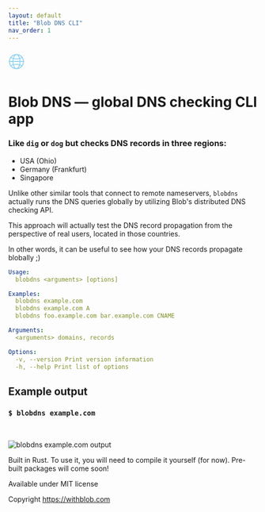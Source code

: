 ```yaml
---
layout: default
title: "Blob DNS CLI"
nav_order: 1
---
```

<span style="font-size: 300%; color:#89CFF0;">🌐</span>

# Blob DNS — global DNS checking CLI app

### Like `dig` or `dog` but checks DNS records in three regions:

* USA (Ohio)
* Germany (Frankfurt)
* Singapore

Unlike other similar tools that connect to remote nameservers, `blobdns` actually runs the DNS queries globally by utilizing Blob's distributed DNS checking API.

This approach will actually test the DNS record propagation from the perspective of real users, located in those countries.

In other words, it can be useful to see how your DNS records propagate blobally ;)


```yaml
Usage:
  blobdns <arguments> [options]

Examples:
  blobdns example.com
  blobdns example.com A
  blobdns foo.example.com bar.example.com CNAME

Arguments:
  <arguments> domains, records

Options:
  -v, --version Print version information
  -h, --help Print list of options
```

## Example output

### `$ blobdns example.com`
<br/>

![blobdns example.com output](https://user-images.githubusercontent.com/139460414/253770768-296b80c0-e35a-490c-8efb-e92fd6d2245f.png)

Built in Rust. To use it, you will need to compile it yourself (for now). Pre-built packages will come soon!

Available under MIT license

Copyright <a href="https://withblob.com">https://withblob.com</a>